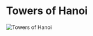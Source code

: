 # Towers of Hanoi

 ![Towers of Hanoi](https://encrypted-tbn0.gstatic.com/images?q=tbn:ANd9GcSLMKx-74loSiOilMBuNT970sL2hoj1eH32mg&usqp=CAU)

